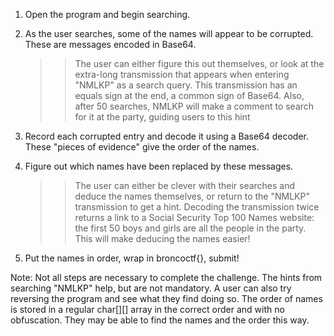 1. Open the program and begin searching. 

2. As the user searches, some of the names will appear to be corrupted. These are messages encoded in Base64. 
    >> The user can either figure this out themselves, or look at the extra-long transmission that appears when entering "NMLKP" as a search query. This transmission has an equals sign at the end, a common sign of Base64. Also, after 50 searches, NMLKP will make a comment to search for it at the party, guiding users to this hint 

3. Record each corrupted entry and decode it using a Base64 decoder. These "pieces of evidence" give the order of the names.

4. Figure out which names have been replaced by these messages.
    >> The user can either be clever with their searches and deduce the names themselves, or return to the "NMLKP" transmission to get a hint. Decoding the transmission twice returns a link to a Social Security Top 100 Names website: the first 50 boys and girls are all the people in the party. This will make deducing the names easier!

5. Put the names in order, wrap in broncoctf{}, submit!


Note: Not all steps are necessary to complete the challenge. The hints from searching "NMLKP" help, but are not mandatory.
A user can also try reversing the program and see what they find doing so. The order of names is stored in a regular char[][] array in the correct order and with no obfuscation. They may be able to find the names and the order this way.